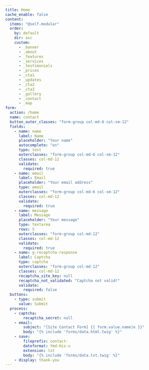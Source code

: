 ```yaml
---
title: Home
cache_enable: false
content:
  items: "@self.modular"
  order:
    by: default
    dir: asc
    custom:
      - _banner
      - _about
      - _features
      - _services
      - _testimonials
      - _prices
      - _cta1
      - _updates
      - _cta2
      - _cta3
      - _gallery
      - _contact
      - _map
form:
  action: /home
  name: contact
  button_outer_classes: "form-group col-md-6 col-sm-12"
  fields:
    - name: name
      label: Name
      placeholder: "Your name"
      autocomplete: "on"
      type: text
      outerclasses: "form-group col-md-6 col-sm-12"
      classes: col-md-12
      validate:
        required: true
    - name: email
      label: Email
      placeholder: "Your email address"
      type: email
      outerclasses: "form-group col-md-6 col-sm-12"
      classes: col-md-12
      validate:
        required: true
    - name: message
      label: Message
      placeholder: "Your message"
      type: textarea
      rows: 5
      outerclasses: "form-group col-md-12"
      classes: col-md-12
      validate:
        required: true
    - name: g-recaptcha-response
      label: Captcha
      type: captcha
      outerclasses: "form-group col-md-12"
      classes: col-md-12
      recaptcha_site_key: null
      recaptcha_not_validated: "Captcha not valid!"
      validate:
        required: false
  buttons:
    - type: submit
      value: Submit
  process:
    - captcha:
        recaptcha_secret: null
    - email:
        subject: "[Site Contact Form] {{ form.value.name|e }}"
        body: "{% include 'forms/data.html.twig' %}"
    - save:
        fileprefix: contact-
        dateformat: Ymd-His-u
        extension: txt
        body: "{% include 'forms/data.txt.twig' %}"
    - display: thank-you
---
```

